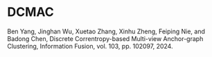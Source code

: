 # DCMAC
Ben Yang, Jinghan Wu, Xuetao Zhang, Xinhu Zheng, Feiping Nie, and Badong Chen, Discrete Correntropy-based Multi-view Anchor-graph Clustering, Information Fusion, vol. 103, pp. 102097, 2024. 
